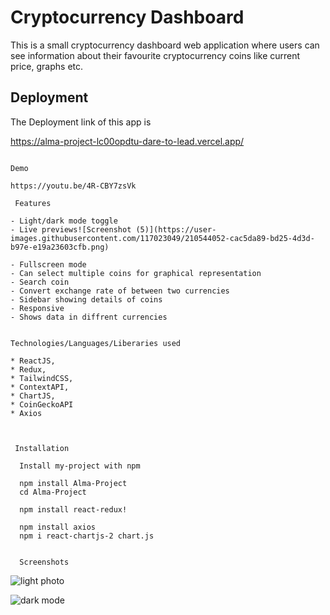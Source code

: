 # Cryptocurrency Dashboard

This is a small cryptocurrency dashboard web application
where users can see information about their favourite cryptocurrency coins like
current price, graphs etc.

## Deployment

The Deployment link of this app is

https://alma-project-lc00opdtu-dare-to-lead.vercel.app/

```

Demo

https://youtu.be/4R-CBY7zsVk

 Features

- Light/dark mode toggle
- Live previews![Screenshot (5)](https://user-images.githubusercontent.com/117023049/210544052-cac5da89-bd25-4d3d-b97e-e19a23603cfb.png)

- Fullscreen mode
- Can select multiple coins for graphical representation
- Search coin
- Convert exchange rate of between two currencies
- Sidebar showing details of coins
- Responsive
- Shows data in diffrent currencies


Technologies/Languages/Liberaries used

* ReactJS,
* Redux,
* TailwindCSS,
* ContextAPI,
* ChartJS,
* CoinGeckoAPI
* Axios



 Installation

  Install my-project with npm

  npm install Alma-Project
  cd Alma-Project

  npm install react-redux!

  npm install axios
  npm i react-chartjs-2 chart.js


  Screenshots

```

![light photo](https://user-images.githubusercontent.com/117023049/212324758-8da0e0c1-9201-410f-a252-07087ec8512f.png)


![dark mode](https://user-images.githubusercontent.com/117023049/212324916-57391de0-f754-4c7f-b6b9-40871c112b67.png)

